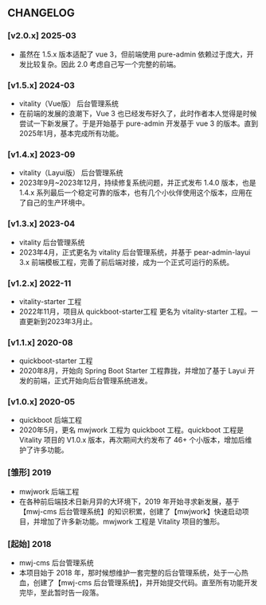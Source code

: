 ## CHANGELOG

### [v2.0.x] 2025-03
- 虽然在 1.5.x 版本适配了 vue 3，但前端使用 pure-admin 依赖过于庞大，开发比较复杂。因此 2.0 考虑自己写一个完整的前端。

### [v1.5.x] 2024-03
- vitality（Vue版） 后台管理系统
- 在前端的发展的浪潮下，Vue 3 也已经发布好久了，此时作者本人觉得是时候尝试一下新发展了。于是开始基于 pure-admin 开发基于 vue 3 的版本。直到 2025年1月，基本完成所有功能。

### [v1.4.x] 2023-09
- vitality（Layui版） 后台管理系统
- 2023年9月~2023年12月，持续修复系统问题，并正式发布 1.4.0 版本，也是 1.4.x 系列最后一个稳定可靠的版本，也有几个小伙伴使用这个版本，应用在了自己的生产环境中。

### [v1.3.x] 2023-04
- vitality 后台管理系统
- 2023年4月，正式更名为 vitality 后台管理系统，并基于 pear-admin-layui 3.x 前端模板工程，完善了前后端对接，成为一个正式可运行的系统。

### [v1.2.x] 2022-11
- vitality-starter 工程
- 2022年11月，项目从 quickboot-starter工程 更名为 vitality-starter 工程。一直更新到2023年3月止。

### [v1.1.x] 2020-08
- quickboot-starter 工程
- 2020年8月，开始向 Spring Boot Starter 工程靠拢，并增加了基于 Layui 开发的前端，正式开始向后台管理系统进发。

### [v1.0.x] 2020-05 
- quickboot 后端工程
- 2020年5月，更名 mwjwork 工程为 quickboot 工程。quickboot 工程是 Vitality 项目的 V1.0.x 版本，再次期间大约发布了 46+ 个小版本，增加后维护了许多功能。

### [雏形] 2019
- mwjwork 后端工程
- 在各种前后端技术日新月异的大环境下，2019 年开始寻求新发展，基于【mwj-cms 后台管理系统】的知识积累，创建了【mwjwork】快速启动项目，并增加了许多新功能。mwjwork 工程是 Vitality 项目的雏形。

### [起始] 2018
- mwj-cms 后台管理系统
- 本项目始于 2018 年，那时候想维护一套完整的后台管理系统，处于一心热血，创建了【mwj-cms 后台管理系统】，并开始提交代码。直至所有功能开发完毕，至此暂时告一段落。
